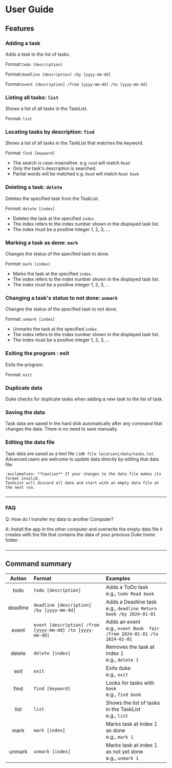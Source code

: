 # User Guide

## Features 

### Adding a task
Adds a task to the list of tasks.

Format:`todo [description]`

Format:`deadline [description] /by [yyyy-mm-dd]`

Format:`event [description] /from [yyyy-mm-dd] /to [yyyy-mm-dd]`
###

### Listing all tasks: `list`
Shows a list of all tasks in the TaskList.

Format: `list`
###

### Locating tasks by description: `find`
Shows a list of all tasks in the TaskList that matches the keyword.

Format: `find [keyword]`
* The search is case-insensitive. e.g `read` will match `Read`
* Only the task's description is searched.
* Partial words will be matched e.g. `Read` will match `Read book`
###

### Deleting a task: `delete`
Deletes the specified task from the TaskList.

Format: `delete [index]`
* Deletes the task at the specified `index`.
* The index refers to the index number shown in the displayed task list.
* The index must be a positive integer 1, 2, 3, …
###

### Marking a task as done: `mark`
Changes the status of the specified task to done.

Format: `mark [index]`
* Marks the task at the specified `index`.
* The index refers to the index number shown in the displayed task list.
* The index must be a positive integer 1, 2, 3, …
###

### Changing a task's status to not done: `unmark`
Changes the status of the specified task to not done.

Format: `unmark [index]`
* Unmarks the task at the specified `index`.
* The index refers to the index number shown in the displayed task list.
* The index must be a positive integer 1, 2, 3, …
###

### Exiting the program : exit
Exits the program.

Format: `exit`
###

### Duplicate data
Duke checks for duplicate tasks when adding a new task to the list of task.


###

### Saving the data
Task data are saved in the hard disk automatically after any command
that changes the data. There is no need to save manually.
###

### Editing the data file
Task data are saved as a text file
`[JAR file location]/data/tasks.txt`.
Advanced users are welcome to update data directly by editing that data file.

```
:exclamation: **Caution** If your changes to the data file makes its format invalid, 
TaskList will discard all data and start with an empty data file at the next run.
```
###
___
### FAQ
Q: How do I transfer my data to another Computer?

A: Install the app in the other computer and overwrite the empty data file it creates with the file that contains the data of your previous Duke home folder.
###
___
## Command summary

|  Action  | Format                                                    | Examples                                                                    |
|:--------:|:----------------------------------------------------------|:----------------------------------------------------------------------------|
|   todo   | `todo [description]`                                      | Adds a ToDo task<br/>e.g., `todo Read book`                                 |
| deadline | `deadline [description] /by [yyyy-mm-dd]`                 | Adds a Deadline task<br/>e.g., `deadline Return book /by 2024-01-01`        |
|  event   | `event [description] /from [yyyy-mm-dd] /to [yyyy-mm-dd]` | Adds an event <br/>e.g., `event Book  fair /from 2024-01-01 /to 2024-02-01` |
|  delete  | `delete [index]`                                          | Removes the task at index 1<br/>e.g., `delete 1`                            |
|   exit   | `exit`                                                    | Exits duke<br/>e.g., `exit`                                                 |
|   find   | `find [keyword]`                                          | Looks for tasks with `book`<br/>e.g., `find book`                           |
|   list   | `list`                                                    | Shows the list of tasks in the TaskList<br/>e.g., `list`                    |
|   mark   | `mark [index]`                                            | Marks task at index 1 as done<br/>e.g., `mark 1`                            |
|  unmark  | `unmark [index]`                                          | Marks task at index 1 as not yet done<br/>e.g., `unmark 1`                  |

